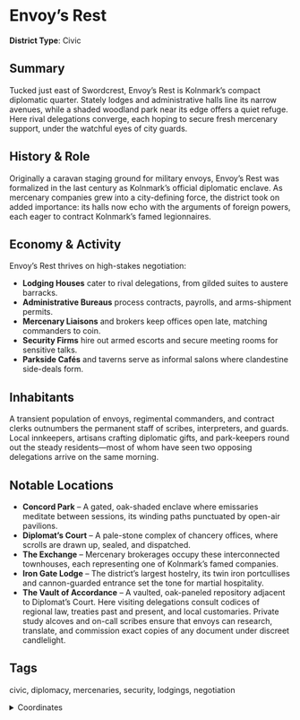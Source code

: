 # Envoy’s Rest

**District Type**: Civic

## Summary

Tucked just east of Swordcrest, Envoy’s Rest is Kolnmark’s compact diplomatic quarter. Stately lodges and administrative halls line its narrow avenues, while a shaded woodland park near its edge offers a quiet refuge. Here rival delegations converge, each hoping to secure fresh mercenary support, under the watchful eyes of city guards.

## History & Role

Originally a caravan staging ground for military envoys, Envoy’s Rest was formalized in the last century as Kolnmark’s official diplomatic enclave. As mercenary companies grew into a city-defining force, the district took on added importance: its halls now echo with the arguments of foreign powers, each eager to contract Kolnmark’s famed legionnaires.

## Economy & Activity

Envoy’s Rest thrives on high-stakes negotiation:  
- **Lodging Houses** cater to rival delegations, from gilded suites to austere barracks.  
- **Administrative Bureaus** process contracts, payrolls, and arms-shipment permits.  
- **Mercenary Liaisons** and brokers keep offices open late, matching commanders to coin.  
- **Security Firms** hire out armed escorts and secure meeting rooms for sensitive talks.  
- **Parkside Cafés** and taverns serve as informal salons where clandestine side-deals form.

## Inhabitants

A transient population of envoys, regimental commanders, and contract clerks outnumbers the permanent staff of scribes, interpreters, and guards. Local innkeepers, artisans crafting diplomatic gifts, and park-keepers round out the steady residents—most of whom have seen two opposing delegations arrive on the same morning.

## Notable Locations

- **Concord Park** – A gated, oak-shaded enclave where emissaries meditate between sessions, its winding paths punctuated by open-air pavilions.  
- **Diplomat’s Court** – A pale-stone complex of chancery offices, where scrolls are drawn up, sealed, and dispatched.  
- **The Exchange** – Mercenary brokerages occupy these interconnected townhouses, each representing one of Kolnmark’s famed companies.  
- **Iron Gate Lodge** – The district’s largest hostelry, its twin iron portcullises and cannon-guarded entrance set the tone for martial hospitality.  
- **The Vault of Accordance** – A vaulted, oak-paneled repository adjacent to Diplomat’s Court. Here visiting delegations consult codices of regional law, treaties past and present, and local customaries. Private study alcoves and on-call scribes ensure that envoys can research, translate, and commission exact copies of any document under discreet candlelight.

## Tags

civic, diplomacy, mercenaries, security, lodgings, negotiation

<details>
<summary>Coordinates</summary>

- [6658,3126]
- [6774,3286]
- [6888,3336]
- [6916,3324]
- [6966,3350]
- [6982,3338]
- [7042,3370]
- [7284,3492]
- [7352,3434]
- [7580,3392]
- [7448,2546]
- [7344,2518]

</details>
